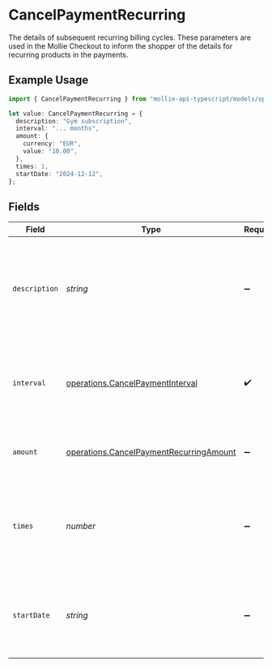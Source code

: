 # CancelPaymentRecurring

The details of subsequent recurring billing cycles. These parameters are used in the Mollie Checkout
to inform the shopper of the details for recurring products in the payments.

## Example Usage

```typescript
import { CancelPaymentRecurring } from "mollie-api-typescript/models/operations";

let value: CancelPaymentRecurring = {
  description: "Gym subscription",
  interval: "... months",
  amount: {
    currency: "EUR",
    value: "10.00",
  },
  times: 1,
  startDate: "2024-12-12",
};
```

## Fields

| Field                                                                                               | Type                                                                                                | Required                                                                                            | Description                                                                                         | Example                                                                                             |
| --------------------------------------------------------------------------------------------------- | --------------------------------------------------------------------------------------------------- | --------------------------------------------------------------------------------------------------- | --------------------------------------------------------------------------------------------------- | --------------------------------------------------------------------------------------------------- |
| `description`                                                                                       | *string*                                                                                            | :heavy_minus_sign:                                                                                  | A description of the recurring item. If not present, the main description of the item will be used. | Gym subscription                                                                                    |
| `interval`                                                                                          | [operations.CancelPaymentInterval](../../models/operations/cancelpaymentinterval.md)                | :heavy_check_mark:                                                                                  | Cadence unit of the recurring item. For example: `12 months`, `52 weeks` or `365 days`.             | 12 months                                                                                           |
| `amount`                                                                                            | [operations.CancelPaymentRecurringAmount](../../models/operations/cancelpaymentrecurringamount.md)  | :heavy_minus_sign:                                                                                  | Total amount and currency of the recurring item.                                                    |                                                                                                     |
| `times`                                                                                             | *number*                                                                                            | :heavy_minus_sign:                                                                                  | Total number of charges for the subscription to complete. Leave empty for ongoing subscription.     | 1                                                                                                   |
| `startDate`                                                                                         | *string*                                                                                            | :heavy_minus_sign:                                                                                  | The start date of the subscription if it does not start right away (format `YYYY-MM-DD`)            | 2024-12-12                                                                                          |